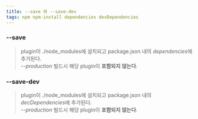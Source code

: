 ```yaml
---
title: --save 와 --save-dev 
tags: npm npm-install dependencies devDependencies
---
```


### --save

> plugin이 ./node_modules에 설치되고 package.json 내의 *dependencies*에 추가된다.<br> 
*--production* 빌드시 해당 plugin이 **포함되지 않는다**.

### --save-dev

> plugin이 ./node_modules에 설치되고 package.json 내의 *decDependencies*에 추가된다.<br> 
*--production* 빌드시 해당 plugin이 **포함되지 않는다**.

